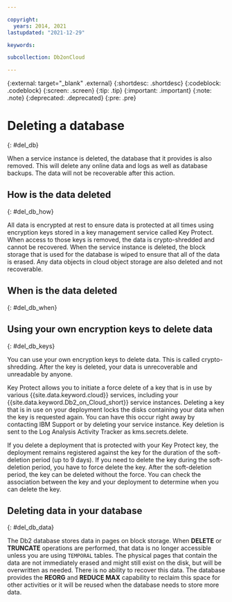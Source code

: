 ```yaml
---

copyright:
  years: 2014, 2021
lastupdated: "2021-12-29"

keywords: 

subcollection: Db2onCloud

---
```


<!-- Attribute definitions --> 
{:external: target="_blank" .external}
{:shortdesc: .shortdesc}
{:codeblock: .codeblock}
{:screen: .screen}
{:tip: .tip}
{:important: .important}
{:note: .note}
{:deprecated: .deprecated}
{:pre: .pre}

# Deleting a database
{: #del_db}

When a service instance is deleted, the database that it provides is also removed. This will delete any online data and logs as well as database backups. The data will not be recoverable after this action.

## How is the data deleted
{: #del_db_how}

All data is encrypted at rest to ensure data is protected at all times using encryption keys stored in a key management service called Key Protect. When access to those keys is removed, the data is crypto-shredded and cannot be recovered. When the service instance is deleted, the block storage that is used for the database is wiped to ensure that all of the data is erased. Any data objects in cloud object storage are also deleted and not recoverable.

## When is the data deleted
{: #del_db_when}

## Using your own encryption keys to delete data
{: #del_db_keys}

You can use your own encryption keys to delete data. This is called crypto-shredding. After the key is deleted, your data is unrecoverable and unreadable by anyone.

Key Protect allows you to initiate a force delete of a key that is in use by various {{site.data.keyword.cloud}} services, including your {{site.data.keyword.Db2_on_Cloud_short}} service instances. Deleting a key that is in use on your deployment locks the disks containing your data when the key is requested again. You can have this occur right away by contacting IBM Support or by deleting your service instance. Key deletion is sent to the Log Analysis Activity Tracker as kms.secrets.delete.

If you delete a deployment that is protected with your Key Protect key, the deployment remains registered against the key for the duration of the soft-deletion period (up to 9 days). If you need to delete the key during the soft-deletion period, you have to force delete the key. After the soft-deletion period, the key can be deleted without the force. You can check the association between the key and your deployment to determine when you can delete the key.

## Deleting data in your database
{: #del_db_data}

The Db2 database stores data in pages on block storage. When **DELETE** or **TRUNCATE** operations are performed, that data is no longer accessible unless you are using `TEMPORAL` tables. The physical pages that contain the data are not immediately erased and might still exist on the disk, but will be overwritten as needed. There is no ability to recover this data. The database provides the **REORG** and **REDUCE MAX** capability to reclaim this space for other activities or it will be reused when the database needs to store more data.
